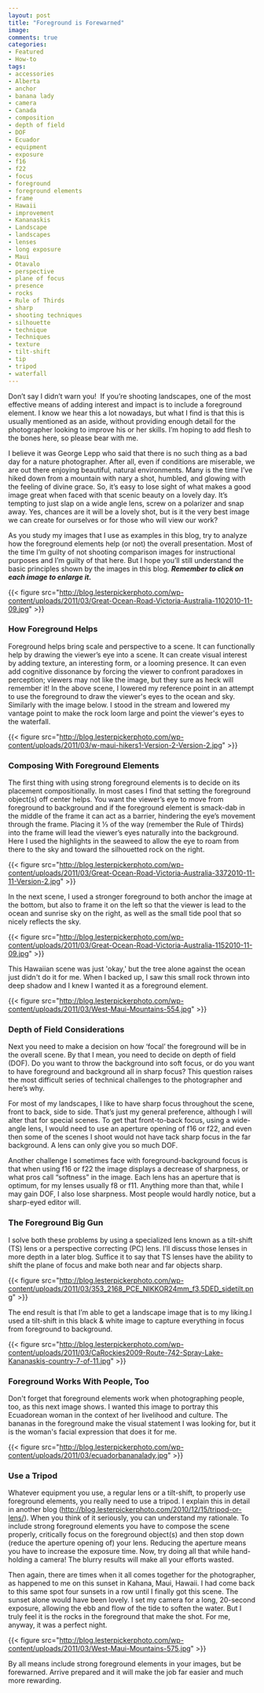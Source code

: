 ```yaml
---
layout: post
title: "Foreground is Forewarned"
image: 
comments: true
categories:
- Featured
- How-to
tags:
- accessories
- Alberta
- anchor
- banana lady
- camera
- Canada
- composition
- depth of field
- DOF
- Ecuador
- equipment
- exposure
- f16
- f22
- focus
- foreground
- foreground elements
- frame
- Hawaii
- improvement
- Kananaskis
- Landscape
- landscapes
- lenses
- long exposure
- Maui
- Otavalo
- perspective
- plane of focus
- presence
- rocks
- Rule of Thirds
- sharp
- shooting techniques
- silhouette
- technique
- Techniques
- texture
- tilt-shift
- tip
- tripod
- waterfall
---
```

Don’t say I didn’t warn you!  If you’re shooting landscapes, one of the most effective means of adding interest and impact is to include a foreground element. I know we hear this a lot nowadays, but what I find is that this is usually mentioned as an aside, without providing enough detail for the photographer looking to improve his or her skills. I’m hoping to add flesh to the bones here, so please bear with me.

I believe it was George Lepp who said that there is no such thing as a bad day for a nature photographer. After all, even if conditions are miserable, we are out there enjoying beautiful, natural environments. Many is the time I’ve hiked down from a mountain with nary a shot, humbled, and glowing with the feeling of divine grace. So, it’s easy to lose sight of what makes a good image great when faced with that scenic beauty on a lovely day. It’s tempting to just slap on a wide angle lens, screw on a polarizer and snap away. Yes, chances are it will be a lovely shot, but is it the very best image we can create for ourselves or for those who will view our work?

As you study my images that I use as examples in this blog, try to analyze how the foreground elements help (or not) the overall presentation. Most of the time I’m guilty of not shooting comparison images for instructional purposes and I’m guilty of that here. But I hope you’ll still understand the basic principles shown by the images in this blog. <strong><em>Remember to click on each image to enlarge it.</em></strong>

{{< figure src="http://blog.lesterpickerphoto.com/wp-content/uploads/2011/03/Great-Ocean-Road-Victoria-Australia-1102010-11-09.jpg" >}}

<h3>How Foreground Helps</h3>
Foreground helps bring scale and perspective to a scene. It can functionally help by drawing the viewer’s eye into a scene. It can create visual interest by adding texture, an interesting form, or a looming presence. It can even add cognitive dissonance by forcing the viewer to confront paradoxes in perception; viewers may not like the image, but they sure as heck will remember it! In the above scene, I lowered my reference point in an attempt to use the foreground to draw the viewer's eyes to the ocean and sky. Similarly with the image below. I stood in the stream and lowered my vantage point to make the rock loom large and point the viewer's eyes to the waterfall.

{{< figure src="http://blog.lesterpickerphoto.com/wp-content/uploads/2011/03/w-maui-hikers1-Version-2-Version-2.jpg" >}}

<h3>Composing With Foreground Elements</h3>
The first thing with using strong foreground elements is to decide on its placement compositionally. In most cases I find that setting the foreground object(s) off center helps. You want the viewer’s eye to move from foreground to background and if the foreground element is smack-dab in the middle of the frame it can act as a barrier, hindering the eye’s movement through the frame. Placing it ⅓ of the way (remember the Rule of Thirds) into the frame will lead the viewer’s eyes naturally into the background. Here I used the highlights in the seaweed to allow the eye to roam from there to the sky and toward the silhouetted rock on the right.

{{< figure src="http://blog.lesterpickerphoto.com/wp-content/uploads/2011/03/Great-Ocean-Road-Victoria-Australia-3372010-11-11-Version-2.jpg" >}}

In the next scene, I used a stronger foreground to both anchor the image at the bottom, but also to frame it on the left so that the viewer is lead to the ocean and sunrise sky on the right, as well as the small tide pool that so nicely reflects the sky.

{{< figure src="http://blog.lesterpickerphoto.com/wp-content/uploads/2011/03/Great-Ocean-Road-Victoria-Australia-1152010-11-09.jpg" >}}

This Hawaiian scene was just 'okay,' but the tree alone against the ocean just didn't do it for me. When I backed up, I saw this small rock thrown into deep shadow and I knew I wanted it as a foreground element.

{{< figure src="http://blog.lesterpickerphoto.com/wp-content/uploads/2011/03/West-Maui-Mountains-554.jpg" >}}

<h3>Depth of Field Considerations</h3>
Next you need to make a decision on how ‘focal’ the foreground will be in the overall scene. By that I mean, you need to decide on depth of field (DOF). Do you want to throw the background into soft focus, or do you want to have foreground and background all in sharp focus? This question raises the most difficult series of technical challenges to the photographer and here’s why.

For most of my landscapes, I like to have sharp focus throughout the scene, front to back, side to side. That’s just my general preference, although I will alter that for special scenes. To get that front-to-back focus, using a wide-angle lens, I would need to use an aperture opening of f16 or f22, and even then some of the scenes I shoot would not have tack sharp focus in the far background. A lens can only give you so much DOF.

Another challenge I sometimes face with foreground-background focus is that when using f16 or f22 the image displays a decrease of sharpness, or what pros call “softness” in the image. Each lens has an aperture that is optimum, for my lenses usually f8 or f11. Anything more than that, while I may gain DOF, I also lose sharpness. Most people would hardly notice, but a sharp-eyed editor will.

<h3>The Foreground Big Gun</h3>
I solve both these problems by using a specialized lens known as a tilt-shift (TS) lens or a perspective correcting (PC) lens. I’ll discuss those lenses in more depth in a later blog. Suffice it to say that TS lenses have the ability to shift the plane of focus and make both near and far objects sharp.
<div>

{{< figure src="http://blog.lesterpickerphoto.com/wp-content/uploads/2011/03/353_2168_PCE_NIKKOR24mm_f3.5DED_sidetilt.png" >}}

The end result is that I’m able to get a landscape image that is to my liking.I used a tilt-shift in this black &amp; white image to capture everything in focus from foreground to background.

{{< figure src="http://blog.lesterpickerphoto.com/wp-content/uploads/2011/03/CaRockies2009-Route-742-Spray-Lake-Kananaskis-country-7-of-11.jpg" >}}

<h3>Foreground Works With People, Too</h3>
Don't forget that foreground elements work when photographing people, too, as this next image shows. I wanted this image to portray this Ecuadorean woman in the context of her livelihood and culture. The bananas in the foreground make the visual statement I was looking for, but it is the woman's facial expression that does it for me.

{{< figure src="http://blog.lesterpickerphoto.com/wp-content/uploads/2011/03/ecuadorbananalady.jpg" >}}

<h3>Use a Tripod</h3>
Whatever equipment you use, a regular lens or a tilt-shift, to properly use foreground elements, you really need to use a tripod. I explain this in detail in another blog (<a href="http://blog.lesterpickerphoto.com/2010/12/15/tripod-or-lens/">http://blog.lesterpickerphoto.com/2010/12/15/tripod-or-lens/</a>). When you think of it seriously, you can understand my rationale. To include strong foreground elements you have to compose the scene properly, critically focus on the foreground object(s) and then stop down (reduce the aperture opening of) your lens. Reducing the aperture means you have to increase the exposure time. Now, try doing all that while hand-holding a camera! The blurry results will make all your efforts wasted.

Then again, there are times when it all comes together for the photographer, as happened to me on this sunset in Kahana, Maui, Hawaii. I had come back to this same spot four sunsets in a row until I finally got this scene. The sunset alone would have been lovely. I set my camera for a long, 20-second exposure, allowing the ebb and flow of the tide to soften the water. But I truly feel it is the rocks in the foreground that make the shot. For me, anyway, it was a perfect night.

{{< figure src="http://blog.lesterpickerphoto.com/wp-content/uploads/2011/03/West-Maui-Mountains-575.jpg" >}}

By all means include strong foreground elements in your images, but be forewarned. Arrive prepared and it will make the job far easier and much more rewarding.